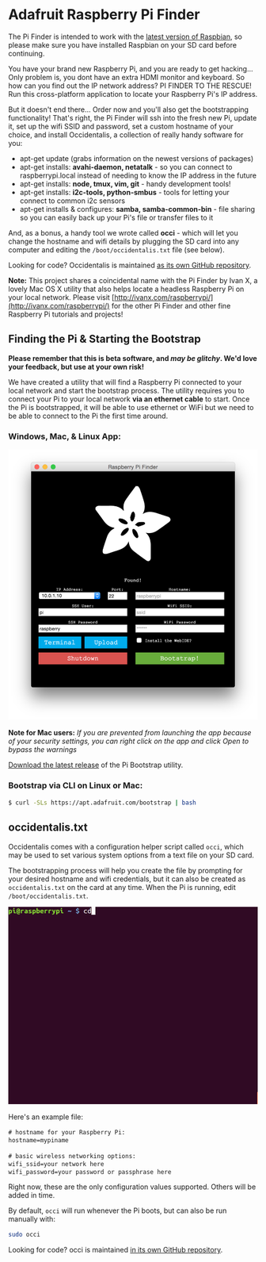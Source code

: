 # Adafruit Raspberry Pi Finder

The Pi Finder is intended to work with the [latest version of Raspbian][1],
so please make sure you have installed Raspbian on your SD card before continuing.

You have your brand new Raspberry Pi, and you are ready to get hacking...  Only
problem is, you dont have an extra HDMI monitor and keyboard.  So how can you
find out the IP network address? PI FINDER TO THE RESCUE!  Run this
cross-platform application to locate your Raspberry Pi's IP address.

But it doesn't end there... Order now and you'll also get the bootstrapping
functionality! That's right, the Pi Finder will ssh into the fresh new Pi,
update it, set up the wifi SSID and password, set a custom hostname of your
choice, and install Occidentalis, a collection of really handy
software for you:

  * apt-get update (grabs information on the newest versions of packages)
  * apt-get installs: **avahi-daemon, netatalk** - so you can connect to
    raspberrypi.local instead of needing to know the IP address in the future
  * apt-get installs: **node, tmux, vim, git** - handy development tools! 
  * apt-get installs: **i2c-tools, python-smbus** - tools for letting your
    connect to common i2c sensors
  * apt-get installs & configures: **samba, samba-common-bin** - file sharing
    so you can easily back up your Pi's file or transfer files to it

And, as a bonus, a handy tool we wrote called **occi** - which will let you
change the hostname and wifi details by plugging the SD card into any computer
and editing the `/boot/occidentalis.txt` file (see below).

Looking for code? Occidentalis is maintained [as its own GitHub
repository][occidentalis].

**Note:** This project shares a coincidental name with the Pi Finder by Ivan X, a lovely Mac OS X utility that also helps locate a headless Raspberry Pi on your local network. Please visit [http://ivanx.com/raspberrypi/](http://ivanx.com/raspberrypi/) for the other Pi Finder and other fine Raspberry Pi tutorials and projects!

## Finding the Pi & Starting the Bootstrap

**Please remember that this is beta software, and _may be glitchy_. We'd
love your feedback, but use at your own risk!**

We have created a utility that will find a Raspberry Pi connected to your
local network and start the bootstrap process. The utility requires you to
connect your Pi to your local network **via an ethernet cable** to start. 
Once the Pi is bootstrapped, it will be able to use ethernet or WiFi but we
need to be able to connect to the Pi the first time around.

### Windows, Mac, & Linux App:

[![finder GUI](/docs/rpi_bootstrap.png?raw=true)][2]

**Note for Mac users:** *If you are prevented from launching the app because of
your security settings, you can right click on the app and click Open to bypass
the warnings*

[Download the latest release][2] of the Pi Bootstrap utility.

### Bootstrap via CLI on Linux or Mac:

```sh
$ curl -SLs https://apt.adafruit.com/bootstrap | bash
```

## occidentalis.txt

Occidentalis comes with a configuration helper script called `occi`, which may
be used to set various system options from a text file on your SD card.

The bootstrapping process will help you create the file by prompting for your
desired hostname and wifi credentials, but it can also be created as
`occidentalis.txt` on the card at any time.  When the Pi is running, edit
`/boot/occidentalis.txt`.

![screencast of opening occidentalis.txt in nano](/docs/edit_occi_settings.gif?raw=true)

Here's an example file:

```
# hostname for your Raspberry Pi:
hostname=mypiname

# basic wireless networking options:
wifi_ssid=your network here
wifi_password=your password or passphrase here
```

Right now, these are the only configuration values supported.  Others will
be added in time.

By default, `occi` will run whenever the Pi boots, but can also be run manually
with:

```sh
sudo occi
```

Looking for code? occi is maintained [in its own GitHub repository][occi].

[1]: http://www.raspberrypi.org/downloads/
[2]: https://github.com/adafruit/Adafruit-Pi-Finder/releases/latest
[occidentalis]: https://github.com/adafruit/Adafruit-Occidentalis
[occi]: https://github.com/adafruit/Adafruit-Occi
